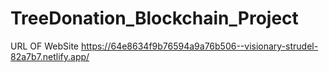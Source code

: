 # TreeDonation_Blockchain_Project
URL OF WebSite
https://64e8634f9b76594a9a76b506--visionary-strudel-82a7b7.netlify.app/
